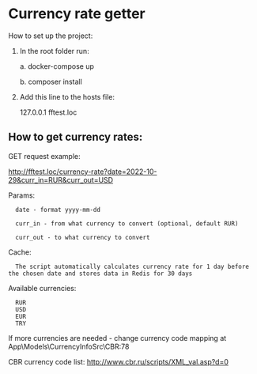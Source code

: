 # Currency rate getter

How to set up the project:
1. In the root folder run: 

    a. docker-compose up
    
    b. composer install

 

2. Add this line to the hosts file:

   127.0.0.1 fftest.loc

## How to get currency rates:
GET request example:

http://fftest.loc/currency-rate?date=2022-10-29&curr_in=RUR&curr_out=USD

Params:

      date - format yyyy-mm-dd

      curr_in - from what currency to convert (optional, default RUR)

      curr_out - to what currency to convert

Cache:

      The script automatically calculates currency rate for 1 day before the chosen date and stores data in Redis for 30 days

Available currencies:

      RUR
      USD
      EUR
      TRY

If more currencies are needed - change currency code mapping at App\Models\CurrencyInfoSrc\CBR:78

CBR currency code list: http://www.cbr.ru/scripts/XML_val.asp?d=0

